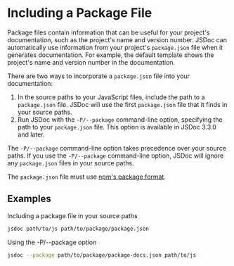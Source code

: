 # Including a Package File

<!-- markdownlint-disable MD030 -->

Package files contain information that can be useful for your project's documentation, such as the project's name and version number. JSDoc can automatically use information from your project's `package.json` file when it generates documentation. For example, the default template shows the project's name and version number in the documentation.

There are two ways to incorporate a `package.json` file into your documentation:

1.  In the source paths to your JavaScript files, include the path to a `package.json` file. JSDoc will use the first `package.json` file that it finds in your source paths.
2.  Run JSDoc with the `-P/--package` command-line option, specifying the path to your `package.json` file. This option is available in JSDoc 3.3.0 and later.

The `-P/--package` command-line option takes precedence over your source paths. If you use the `-P/--package` command-line option, JSDoc will ignore any `package.json` files in your source paths.

The `package.json` file must use [npm's package format](https://docs.npmjs.com/files/package.json).

## Examples

Including a package file in your source paths

```bash
jsdoc path/to/js path/to/package/package.json
```

Using the -P/--package option

```bash
jsdoc --package path/to/package/package-docs.json path/to/js
```
